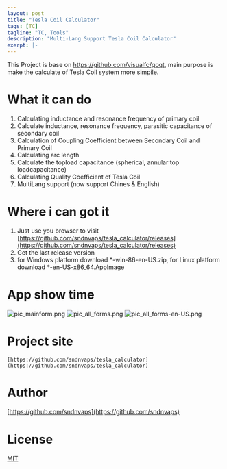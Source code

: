 ```yaml
---
layout: post 
title: "Tesla Coil Calculator"
tags: [TC]
tagline: "TC, Tools"
description: "Multi-Lang Support Tesla Coil Calculator"
exerpt: |-
---
```


This Project is base on https://github.com/visualfc/goqt, main purpose is make the calculate of Tesla Coil system more simpile.


# What it can do

   1. Calculating inductance and resonance frequency of primary coil
   2. Calculate inductance, resonance frequency, parasitic capacitance of secondary coil
   3. Calculation of Coupling Coefficient between Secondary Coil and Primary Coil
   4. Calculating arc length
   5. Calculate the topload capacitance (spherical, annular top loadcapacitance)
   6. Calculating Quality Coefficient of Tesla Coil
   7. MultiLang support (now support Chines & English)

 # Where i can got it 

  1. Just use you browser to visit [https://github.com/sndnvaps/tesla_calculator/releases](https://github.com/sndnvaps/tesla_calculator/releases)
  2. Get the last release version
  3. for Windows platform download *-win-86-en-US.zip, for Linux platform download *-en-US-x86_64.AppImage

# App show time

![pic_mainform.png](https://i.loli.net/2019/04/16/5cb5554829ac5.png "MainForm")
![pic_all_forms.png](https://i.loli.net/2019/04/16/5cb5554b09f5a.png "中文界面")
![pic_all_forms-en-US.png](https://i.loli.net/2019/04/16/5cb5554bb212a.png "English User-Interface")

# Project site

    [https://github.com/sndnvaps/tesla_calculator](https://github.com/sndnvaps/tesla_calculator)

# Author

   [https://github.com/sndnvaps](https://github.com/sndnvaps)

# License

 [MIT](https://sndnvaps.mit-license.org/2017)